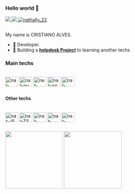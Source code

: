 ### Hello world 👋

<div>
  <a href="c.alvesdecampos@gmail.com">
    <img src="https://img.shields.io/badge/-Gmail-%23333?style=for-the-badge&logo=gmail&logoColor=red" target="_blank">
  </a>
  <a href="https://www.linkedin.com/in/cristiano-alves-de-campos-7916b9ba/" target="blank">
    <img src="https://img.shields.io/badge/-LinkedIn-%230077B5?style=for-the-badge&logo=linkedin&logoColor=white" target="_blank">
  </a>
  <a href="https://twitter.com/Cris22Xcris21" target="blank">
    <img src="https://img.shields.io/twitter/follow/Cris22Xcris21?logo=twitter&style=for-the-badge" alt="nathally_22" />
  </a>
</div>

##

My name  is CRISTIANO ALVES.

- 🌱 Developer.
- 🔧 Building a **[helpdesk Project](https://github.com/Cristianoalves226/helpdesk-backend)** to learning another techs

### Main techs
<div style="display: inline_block"><br>
 <img align="center" alt="nat-php" height="30" width="40" src="https://cdn.jsdelivr.net/gh/devicons/devicon/icons/php/php-plain.svg">
  <img align="center" alt="nat-py" height="30" width="40" src="https://cdn.jsdelivr.net/gh/devicons/devicon/icons/python/python-original.svg">
  <img align="center" alt="nat-java" height="30" width="40" src="https://cdn.jsdelivr.net/gh/devicons/devicon/icons/java/java-original.svg">
  <img align="center" alt="nat-pg" height="30" width="40" src="https://cdn.jsdelivr.net/gh/devicons/devicon/icons/postgresql/postgresql-original.svg">
  <img align="center" alt="nat-mongo" height="30" width="40" src="https://cdn.jsdelivr.net/gh/devicons/devicon/icons/mongodb/mongodb-original.svg">
</div>

##

#### Other techs
<div style="display: inline_block"><br>
  <img align="center" alt="nat-JS" height="30" width="40" src="https://cdn.jsdelivr.net/gh/devicons/devicon/icons/javascript/javascript-original.svg">
  <img align="center" alt="nat-TS" height="30" width="40" src="https://cdn.jsdelivr.net/gh/devicons/devicon/icons/typescript/typescript-original.svg">
  <img align="center" alt="nat-react" height="30" width="40" src="https://cdn.jsdelivr.net/gh/devicons/devicon/icons/react/react-original.svg">
  <img align="center" alt="nat-Node" height="30" width="40" src="https://cdn.jsdelivr.net/gh/devicons/devicon/icons/nodejs/nodejs-original.svg">
  <img align="center" alt="nat-mySQL" height="30" width="40" src="https://cdn.jsdelivr.net/gh/devicons/devicon/icons/mysql/mysql-original-wordmark.svg">
</div>

##

<div>
  <img height="180em" src="https://github-readme-stats.vercel.app/api?username=Cristianoalves226&show_icons=true&theme=radical">
  <img height="180em" src="https://github-readme-stats.vercel.app/api/top-langs/?username=Cristianoalves226&layout=compact&theme=radical">
</div>


